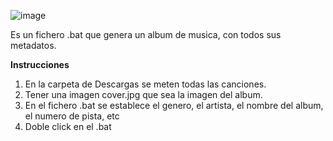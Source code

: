 ![image](https://github.com/raifenoll95/generator_Album_Music/assets/25900329/39055afe-6c70-45a3-9d2c-6e9ad06feb39)

Es un fichero .bat que genera un album de musica, con todos sus metadatos.

**Instrucciones**

1. En la carpeta de Descargas se meten todas las canciones.
2. Tener una imagen cover.jpg que sea la imagen del album.
3. En el fichero .bat se establece el genero, el artista, el nombre del album, el numero de pista, etc
4. Doble click en el .bat
